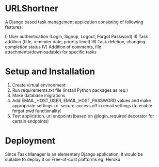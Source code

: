 # URLShortner

A Django based task management application consisting of following features:

I) User authentication (Login, Signup, Logout, Forgot Password)
II) Task addition (title, reminder date, priority level)
III) Task deletion, changing completion status
IV) Addition of comments, file attachments(downloadable) for specific tasks

# Setup and Installation

1. Create virtual environment
2. Run requirements.txt file (install Python packages as req.)
3. Make database migrations
4. Add EMAIL_HOST_USER, EMAIL_HOST_PASSWORD values and make appropriate settings i.e. secure-access off in email settings (to enable forgot pwd functionality)
5. Test application, url endpoints(based on @login_required decorator for certain endpoints)

# Deployment

Since Task Manager is an elementary Django application, it would be suitable to deploy it on Free-of-cost platforms eg. Heroku